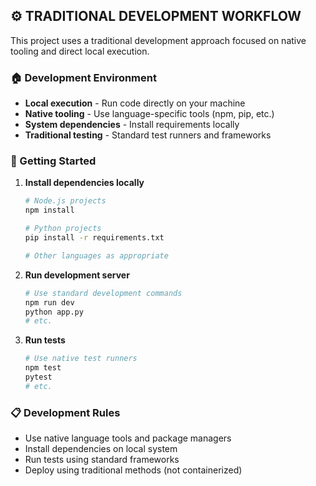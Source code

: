 ## ⚙️ TRADITIONAL DEVELOPMENT WORKFLOW

This project uses a traditional development approach focused on native tooling and direct local execution.

### 🏠 Development Environment

- **Local execution** - Run code directly on your machine
- **Native tooling** - Use language-specific tools (npm, pip, etc.)
- **System dependencies** - Install requirements locally
- **Traditional testing** - Standard test runners and frameworks

### 🔧 Getting Started

1. **Install dependencies locally**
   ```bash
   # Node.js projects
   npm install
   
   # Python projects  
   pip install -r requirements.txt
   
   # Other languages as appropriate
   ```

2. **Run development server**
   ```bash
   # Use standard development commands
   npm run dev
   python app.py
   # etc.
   ```

3. **Run tests**
   ```bash
   # Use native test runners
   npm test
   pytest
   # etc.
   ```

### 📋 Development Rules

- Use native language tools and package managers
- Install dependencies on local system
- Run tests using standard frameworks
- Deploy using traditional methods (not containerized)